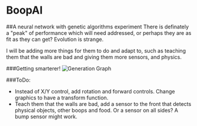 # BoopAI
##A neural network with genetic algorithms experiment
There is definately a "peak" of performance which will need addressed, or perhaps they are as fit as they can get? Evolution is strange. 

I will be adding more things for them to do and adapt to, such as teaching them that the walls are bad and giving them more sensors, and physics.

###Getting smarterer!
![Generation Graph ](http://puu.sh/jYNfZ/a056259795.png)

###ToDo:
- Instead of X/Y control, add rotation and forward controls. Change graphics to have a transform function.
- Teach them that the walls are bad, add a sensor to the front that detects physical objects, other boops and food. Or a sensor on all sides? A bump sensor might work.
